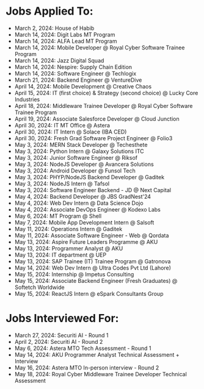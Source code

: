 # Jobs Applied To:
- March 2, 2024: House of Habib
- March 14, 2024: Digit Labs MT Program
- March 14, 2024: ALFA Lead MT Program
- March 14, 2024: Mobile Developer @ Royal Cyber Software Trainee Program
- March 14, 2024: Jazz Digital Squad
- March 14, 2024: Nespire: Supply Chain Edition
- March 14, 2024: Software Engineer @ Techlogix
- March 21, 2024: Backend Engineer @ VentureDive
- April 14, 2024: Mobile Development @ Creative Chaos
- April 15, 2024: IT (first choice) & Strategy (second choice) @ Lucky Core Industries
- April 18, 2024: Middleware Trainee Developer @ Royal Cyber Software Trainee Program
- April 19, 2024: Associate Salesforce Developer @ Cloud Junction
- April 30, 2024: IT MT Office @ Astera
- April 30, 2024: IT Intern @ Solace (IBA CED)
- April 30, 2024: Fresh Grad Software Project Engineer @ Folio3
- May 3, 2024: MERN Stack Developer @ Techesthete
- May 3, 2024: Python Intern @ Galaxy Solutions ITC
- May 3, 2024: Junior Software Engineer @ Riksof
- May 3, 2024: NodeJS Developer @ Avancera Solutions
- May 3, 2024: Android Developer @ Funsol Tech
- May 3, 2024: PHYP/NodeJS Backend Developer @ Gaditek
- May 3, 2024: NodeJS Intern @ Tafsol
- May 3, 2024: Software Engineer Backend - JD @ Next Capital
- May 4, 2024: Backend Developer @ JBS GradNest'24
- May 4, 2024: Web Dev Intern @ Data Science Dojo
- May 4, 2024: Associate DevOps Engineer @ Kodexo Labs
- May 6, 2024: MT Program @ Shell
- May 7, 2024: Mobile App Development Intern @ Salsoft
- May 11, 2024: Operations Intern @ Gaditek
- May 11, 2024: Associate Software Engineer - Web @ Qordata
- May 13, 2024: Aspire Future Leaders Programme @ AKU
- May 13, 2024: Programmer Analyst @ AKU
- May 13, 2024: IT department @ UEP
- May 13, 2024: SAP Trainee (IT) Trainee Program @ Gatronova
- May 14, 2024: Web Dev Intern @ Ultra Codes Pvt Ltd (Lahore)
- May 15, 2024: Internship @ Impetus Consulting
- May 15, 2024: Associate Backend Engineer (Fresh Graduates) @ Softetch Worldwide
- May 15, 2024: ReactJS Intern @ eSpark Consultants Group


# Jobs Interviewed For:
- March 27, 2024: Securiti AI - Round 1
- April 2, 2024: Securiti AI - Round 2
- May 6, 2024: Astera MTO Tech Assessment - Round 1
- May 14, 2024: AKU Programmer Analyst Technical Assessment + Interview
- May 16, 2024: Astera MTO In-person interview - Round 2
- May 18, 2024: Royal Cyber Middleware Trainee Developer Technical Assessment
